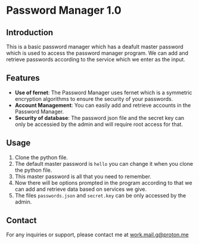 # Password Manager 1.0

## Introduction
This is a basic password manager which has a deafult master password which is used to access the password manager program. We can add and retrieve passwords according to the service which we enter as the input. 

## Features
- **Use of fernet**: The Password Manager uses fernet which is a symmetric encryption algorithms to ensure the security of your passwords.
- **Account Management**: You can easily add and retrieve accounts in the Password Manager.
- **Security of database**: The password json file and the secret key can only be accessied by the admin and will require root access for that.

## Usage
1. Clone the python file.
2. The default master password is `hello` you can change it when you clone the python file.
3. This master password is all that you need to remember.
4. Now there will be options prompted in the program according to that we can add and retrieve data based on services we give.
5. The files `passwords.json` and `secret.key` can be only accessed by the admin.

## Contact
For any inquiries or support, please contact me at work.mail.g@proton.me 
